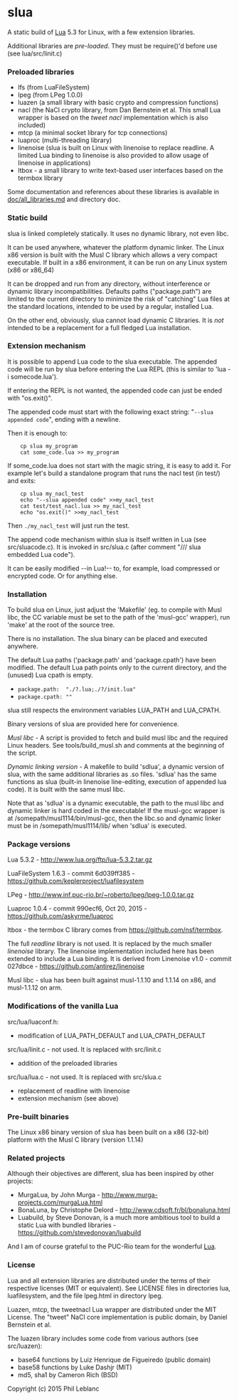 
# slua

A static build of [Lua](http://www.lua.org/) 5.3 for Linux, with a few extension libraries.

Additional libraries are *pre-loaded*. They must be require()'d before use (see lua/src/linit.c)

### Preloaded libraries

- lfs (from LuaFileSystem)
- lpeg (from LPeg 1.0.0)
- luazen (a small library with basic crypto and compression functions)
- nacl (the NaCl crypto library, from Dan Bernstein et al. This small Lua wrapper is based on the *tweet nacl* implementation which is also included)
- mtcp (a minimal socket library for tcp connections)
- luaproc (multi-threading library)
- linenoise (slua is built on Linux with linenoise to replace readline. A limited Lua binding to linenoise is also provided to allow usage of linenoise in applications)
- ltbox - a small library to write text-based user interfaces based on the termbox library

Some documentation and references about these libraries is available in [doc/all_libraries.md]() and directory doc.

### Static build

slua is linked completely statically. It uses no dynamic library, not even libc.  

It can be used anywhere, whatever the platform dynamic linker. The Linux x86 version is built with the Musl C library which allows a very compact executable. If built in a x86 environment, it can be run on any Linux system (x86 or x86_64)

It can be dropped and run from any directory, without interference or dynamic library incompatibilities.  Defaults paths ("package.path") are limited to the current directory to minimize the risk of "catching" Lua files at the standard locations, intended to be used by a regular, installed Lua.

On the other end, obviously, slua cannot load dynamic C libraries. It is *not* intended to be a replacement for a full fledged Lua installation.

### Extension mechanism

It is possible to append Lua code to the slua executable. The appended code will  be run by slua before entering the Lua REPL  (this is similar to 'lua -i somecode.lua'). 

If entering the REPL is not wanted, the appended 
code can just be ended with "os.exit()".

The appended code must start with the following exact string:  "`--slua appended code`", ending with a newline.

Then it is enough to:
```
	cp slua my_program
	cat some_code.lua >> my_program
```

If some_code.lua does not start with the magic string, it is easy to add it. For example let's build a standalone program that runs the nacl test (in test/) and exits:
```
	cp slua my_nacl_test
	echo "--slua appended code" >>my_nacl_test
	cat test/test_nacl.lua >> my_nacl_test
	echo "os.exit()" >>my_nacl_test
```
Then `./my_nacl_test`  will just run the test.

The append code mechanism within slua is itself written in Lua (see src/sluacode.c).  It is invoked in src/slua.c (after comment "/// slua embedded Lua code").

It can be easily modified --in Lua!-- to, for example, load compressed or encrypted code. Or for anything else.

### Installation

To build slua on Linux, just adjust the 'Makefile' (eg. to compile with Musl libc, the CC variable must be set to the path of the 'musl-gcc' wrapper), run 'make' at the root of the source tree. 

There is no installation. The slua binary can be placed and executed anywhere. 

The default Lua paths ('package.path' and 'package.cpath') have been modified. The default Lua path points only to the current directory, and the (unused) Lua cpath is empty.
* `package.path:  "./?.lua;./?/init.lua" `
* `package.cpath: "" `

slua still respects the environment variables LUA_PATH and LUA_CPATH.
		
Binary versions of slua are provided here for convenience.

*Musl libc* - A script is provided to fetch and build musl libc and the required Linux headers. See tools/build_musl.sh and comments at the beginning of the script.

*Dynamic linking version* - A makefile to build 'sdlua', a dynamic version of slua, with the same additional libraries as .so files.  'sdlua' has the same functions as slua (built-in linenoise line-editing, execution of appended lua code). It is built with the same musl libc. 

Note that as 'sdlua' is a dynamic executable, the path to the musl libc and dynamic linker is hard coded in the executable! If the musl-gcc wrapper is at /somepath/musl1114/bin/musl-gcc, then the libc.so and dynamic linker must be in /somepath/musl1114/lib/ when 'sdlua' is executed.

### Package versions

Lua 5.3.2 - http://www.lua.org/ftp/lua-5.3.2.tar.gz

LuaFileSystem 1.6.3  - commit 6d039ff385 - https://github.com/keplerproject/luafilesystem
	
LPeg - http://www.inf.puc-rio.br/~roberto/lpeg/lpeg-1.0.0.tar.gz

Luaproc 1.0.4 - commit 990ecf6, Oct 20, 2015 - https://github.com/askyrme/luaproc

ltbox - the termbox C library comes from https://github.com/nsf/termbox.

The full *readline* library is not used. It is replaced by the much smaller *linenoise* library.  The linenoise implementation included here has been extended to include a Lua binding. It is derived from Linenoise v1.0 - commit 027dbce - https://github.com/antirez/linenoise

Musl libc - slua has been built against musl-1.1.10 and 1.1.14 on x86, and musl-1.1.12 on arm.

### Modifications of the vanilla Lua

src/lua/luaconf.h:
- modification of LUA_PATH_DEFAULT and LUA_CPATH_DEFAULT

src/lua/linit.c - not used. It is replaced with src/linit.c
- addition of the preloaded libraries

src/lua/lua.c - not used. It is replaced with src/slua.c
- replacement of readline with linenoise
- extension mechanism (see above)

### Pre-built binaries

The Linux x86 binary version of  slua has been built on a x86 (32-bit) platform with the Musl C library (version 1.1.14)


### Related projects

Although their objectives are different, slua has been inspired by other projects:
- MurgaLua, by John Murga - http://www.murga-projects.com/murgaLua.html
- BonaLuna, by Christophe Delord - http://www.cdsoft.fr/bl/bonaluna.html
- Luabuild, by Steve Donovan, is a much more ambitious tool to build a static Lua with bundled libraries - https://github.com/stevedonovan/luabuild

And I am of course grateful to the PUC-Rio team for the wonderful [Lua](http://www.lua.org/).

### License

Lua and all extension libraries are distributed under the terms of their respective licenses (MIT or equivalent). See LICENSE files in directories lua, luafilesystem, and the file lpeg.html in directory lpeg.

Luazen, mtcp, the tweetnacl Lua wrapper are distributed under the MIT License. The "tweet" NaCl core implementation is public domain, by Daniel Bernstein et al.

The luazen library includes some code from various authors (see src/luazen):
- base64 functions by Luiz Henrique de Figueiredo (public domain)
- base58 functions by Luke Dashjr (MIT)
- md5, sha1 by Cameron Rich (BSD)

Copyright (c) 2015  Phil Leblanc 



